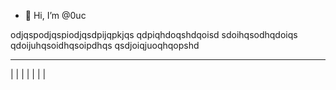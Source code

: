 - 👋 Hi, I’m @0uc

odjqspodjqspiodjqsdpijqpkjqs
qdpiqhdoqshdqoisd
sdoihqsodhqdoiqs
qdoijuhqsoidhqsoipdhqs
qsdjoiqjuoqhqopshd



-----------------
|               |
|               |
|               |
|
<!---
0uc/0uc is a ✨ special ✨ repository because its `README.md` (this file) appears on your GitHub profile.
You can click the Preview link to take a look at your changes.
--->
